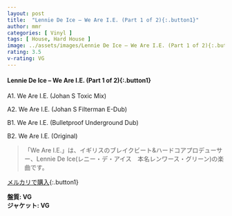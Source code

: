 ```yaml
---
layout: post
title:  "Lennie De Ice – We Are I.E. (Part 1 of 2){:.button1}"
author: mmr
categories: [ Vinyl ]
tags: [ House, Hard House ]
image: ../assets/images/Lennie De Ice – We Are I.E. (Part 1 of 2){:.button1}.jpg
rating: 3.5
v-rating: VG
---
```


#### Lennie De Ice – We Are I.E. (Part 1 of 2){:.button1}

A1. We Are I.E. (Johan S Toxic Mix)

A2. We Are I.E. (Johan S Filterman E-Dub)

B1. We Are I.E. (Bulletproof Underground Dub)

B2. We Are I.E. (Original)

> 「We Are I.E.」は、イギリスのブレイクビート&ハードコアプロデューサー、Lennie De Ice(レニー・デ・アイス　本名レンワース・グリーン)の楽曲です。

[メルカリで購入](https://jp.mercari.com/item/m70780419709){:.button1}

<div class="mt-4 mb-4 d-flex align-items-center">
<strong class="mr-1">盤質: VG</strong>
</div>
<div class="mt-4 mb-4 d-flex align-items-center">
<strong class="mr-1">ジャケット: VG</strong>
</div>
